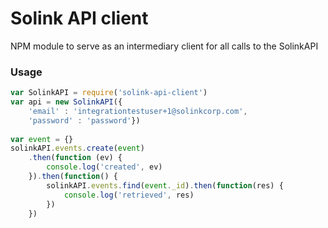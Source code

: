 # Solink API client
NPM module to serve as an intermediary client for all calls to the SolinkAPI

### Usage
```JavaScript
var SolinkAPI = require('solink-api-client')
var api = new SolinkAPI({ 
	'email' : 'integrationtestuser+1@solinkcorp.com', 
	'password' : 'password'})
	
var event = {}
solinkAPI.events.create(event)
	.then(function (ev) {
		console.log('created', ev)
	}).then(function() {
		solinkAPI.events.find(event._id).then(function(res) {
			console.log('retrieved', res)
		})
	})

```

